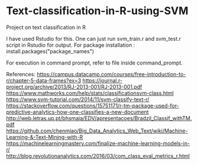 # Text-classification-in-R-using-SVM
Project on text classification in R

I have used Rstudio for this. One can just run svm_train.r and svm_test.r script in Rstudio for output. 
For package installation : install.packages("package_names")

For execution in command prompt, refer to file inside command_prompt. 

References:
https://campus.datacamp.com/courses/free-introduction-to-r/chapter-5-data-frames?ex=3
https://journal.r-project.org/archive/2013/RJ-2013-001/RJ-2013-001.pdf
https://www.mathworks.com/help/stats/classificationsvm-class.html
https://www.svm-tutorial.com/2014/11/svm-classify-text-r/
https://stackoverflow.com/questions/15751171/r-tm-package-used-for-predictive-analytics-how-one-classifies-a-new-document
http://web.letras.up.pt/bhsmaia/EDV/apresentacoes/Bradzil_Classif_withTM.pdf
https://github.com/chenmiao/Big_Data_Analytics_Web_Text/wiki/Machine-Learning-&-Text-Mining-with-R
https://machinelearningmastery.com/finalize-machine-learning-models-in-r/
http://blog.revolutionanalytics.com/2016/03/com_class_eval_metrics_r.html
